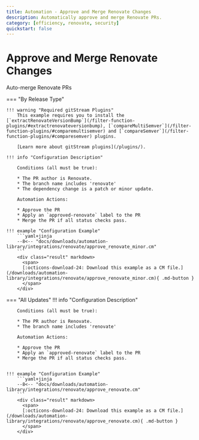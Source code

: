 ```yaml
---
title: Automation - Approve and Merge Renovate Changes
description: Automatically approve and merge Renovate PRs.
category: [efficiency, renovate, security]
quickstart: false
---
```

# Approve and Merge Renovate Changes
<!-- --8<-- [start:example]-->
Auto-merge Renovate PRs

=== "By Release Type"

    !!! warning "Required gitStream Plugins"
        This example requires you to install the [`extractRenovateVersionBump`](/filter-function-plugins/#extractrenovateversionbump), [`compareMultiSemver`](/filter-function-plugins/#comparemultisemver) and [`compareSemver`](/filter-function-plugins/#comparesemver) plugins.

        [Learn more about gitStream plugins](/plugins/).

    !!! info "Configuration Description"

        Conditions (all must be true):

        * The PR author is Renovate.
        * The branch name includes 'renovate'
        * The dependency change is a patch or minor update.

        Automation Actions:

        * Approve the PR
        * Apply an `approved-renovate` label to the PR
        * Merge the PR if all status checks pass.

    !!! example "Configuration Example"
        ```yaml+jinja
        --8<-- "docs/downloads/automation-library/integrations/renovate/approve_renovate_minor.cm"
        ```
        <div class="result" markdown>
          <span>
          [:octicons-download-24: Download this example as a CM file.](/downloads/automation-library/integrations/renovate/approve_renovate_minor.cm){ .md-button }
          </span>
        </div>

=== "All Updates"
    !!! info "Configuration Description"

        Conditions (all must be true):

        * The PR author is Renovate.
        * The branch name includes 'renovate'

        Automation Actions:

        * Approve the PR
        * Apply an `approved-renovate` label to the PR
        * Merge the PR if all status checks pass.


    !!! example "Configuration Example"
        ```yaml+jinja
        --8<-- "docs/downloads/automation-library/integrations/renovate/approve_renovate.cm"
        ```
        <div class="result" markdown>
          <span>
          [:octicons-download-24: Download this example as a CM file.](/downloads/automation-library/integrations/renovate/approve_renovate.cm){ .md-button }
          </span>
        </div>

<!-- --8<-- [end:example]-->
